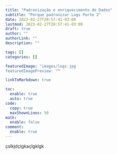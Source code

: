 ```yaml
---
title: "Padronização e enriquecimento de Dados"
subtitle: "Porque padronizar Logs Parte 2"
date: 2023-02-27T20:57:41-03:00
lastmod: 2023-02-27T20:57:41-03:00
draft: true
author: ""
authorLink: ""
description: ""

tags: []
categories: []

featuredImage: "images/logs.jpg
featuredImagePreview: ""

linkToMarkdown: true

toc:
  enable: true
  auto: true
code:
  copy: true
  maxShownLines: 50
math:
  enable: false
comment:
  enable: true
---
```

çslkjdçlgkaçlgklgk
<!--more-->
